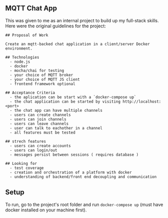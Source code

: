 ## MQTT Chat App
This was given to me as an internal project to build up my full-stack skills.
Here were the original guidelines for the project:

```
## Proposal of Work

Create an mqtt-backed chat application in a client/server Docker environment.

## Technologies
  - node.js
  - docker
  - mocha/chai for testing
  - your choice of MQTT broker
  - your choice of MQTT JS client
  - frontend framework optional

## Acceptance Criteria
  - the aplication can be start with a `docker-compose up`
  - the chat application can be started by visiting http://localhost:<port>
  - the chat app can have multiple channels
  - users can create channels
  - users can join channels
  - users can leave channels
  - user can talk to eachother in a channel
  - all features must be tested

## strech features
  - users can create accounts
  - users can login/out
  - messages persist between sessions ( requires database )

## Looking for
  - test coverage
  - creation and orchestration of a platform with docker
  - understanding of backend/front end decoupling and communication

```

## Setup
To run, go to the project's root folder and run `docker-compose up` (must have docker installed on your machine first). 

